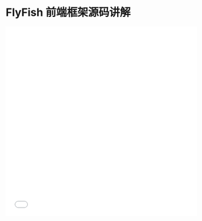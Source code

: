 # FlyFish 前端框架源码讲解

<iframe src="//player.bilibili.com/player.html?aid=591871682&bvid=BV1wq4y1r7iA&cid=479277282&page=6&high_quality=1&danmaku=0" allowfullscreen="allowfullscreen" width="100%" height="500" scrolling="no" frameborder="0" sandbox="allow-top-navigation allow-same-origin allow-forms allow-scripts"></iframe>